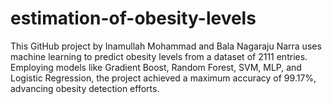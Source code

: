 # estimation-of-obesity-levels
This GitHub project by Inamullah Mohammad and Bala Nagaraju Narra uses machine learning to predict obesity levels from a dataset of 2111 entries. Employing models like Gradient Boost, Random Forest, SVM, MLP, and Logistic Regression, the project achieved a maximum accuracy of 99.17%, advancing obesity detection efforts.
